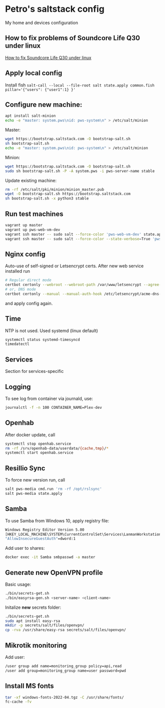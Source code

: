# Petro's saltstack config

My home and devices configuration

## How to fix problems of Soundcore Life Q30 under linux

[How to fix Soundcore Life Q30 under linux](README_Soundcore_q30.md)

## Apply local config

Install fish
`salt-call --local --file-root salt state.apply common.fish pillar='{"users": {"user1":1} }'`

## Configure new machine:

```bash
apt install salt-minion
echo -e "master: system.pws\nid: pws-system\n" > /etc/salt/minion
```

Master:

```bash
wget https://bootstrap.saltstack.com -O bootstrap-salt.sh
sh bootstrap-salt.sh
echo -e "master: system.pws\nid: pws-system\n" > /etc/salt/minion
```

Minion:

```bash
wget https://bootstrap.saltstack.com -O bootstrap-salt.sh
sudo sh bootstrap-salt.sh -P -A system.pws -i pws-server-name stable
```

Update existing machine:

```bash
rm -rf /etc/salt/pki/minion/minion_master.pub
wget -O bootstrap-salt.sh https://bootstrap.saltstack.com
sh bootstrap-salt.sh -x python3 stable
```

## Run test machines

```bash
vagrant up master
vagrant up pws-web-vm-dev
vagrant ssh master -- sudo salt --force-color 'pws-web-vm-dev' state.apply
vagrant ssh master -- sudo salt --force-color --state-verbose=True 'pws-web-vm-dev' state.apply
```

## Nginx config

Auto-use of self-signed or Letsencrypt certs. After new web service installed run

```bash
# Regular direct mode
certbot certonly --webroot --webroot-path /var/www/letsencrypt --agree-tos -m email -d domain
# or, DNS mode
certbot certonly --manual --manual-auth-hook /etc/letsencrypt/acme-dns-auth.py --preferred-challenges dns --debug-challenges --agree-tos -m email -d domain
```

and apply config again.

## Time

NTP is not used. Used systemd (linux default)

```bash
systemctl status systemd-timesyncd
timedatectl
```

## Services

Section for services-specific

## Logging

To see log from container via journald, use:

```bash
journalctl -f -n 100 CONTAINER_NAME=Plex-dev
```

## Openhab

After docker update, call

```bash
systemctl stop openhab.service
rm -rf /srv/openhab-data/userdata/{cache,tmp}/*
systemctl start openhab.service
```

## Resillio Sync

To force new version run, call

```bash
salt pws-media cmd.run 'rm -rf /opt/rslsync'
salt pws-media state.apply
```

## Samba

To use Samba from Windows 10, apply registry file:

```bash
Windows Registry Editor Version 5.00
[HKEY_LOCAL_MACHINE\SYSTEM\CurrentControlSet\Services\LanmanWorkstation\Parameters]
"AllowInsecureGuestAuth"=dword:1
```

Add user to shares:

```bash
docker exec -it Samba smbpasswd -a master
```

## Generate new OpenVPN profile

Basic usage:

```bash
./bin/secrets-get.sh
./bin/easyrsa-gen.sh <server-name> <client-name>
```

Initalize **new** secrets folder:

```bash
./bin/secrets-get.sh
sudo apt install easy-rsa
mkdir -p secrets/salt/files/openvpn/
cp -rva /usr/share/easy-rsa secrets/salt/files/openvpn/
```

## Mikrotik monitoring

Add user:

```bash
/user group add name=monitoring_group policy=api,read
/user add group=monitoring_group name=user password=pwd
```

## Install MS fonts

```bash
tar -xf windows-fonts-2022-04.tgz -C /usr/share/fonts/
fc-cache -fv
```
